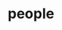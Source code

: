 ---
layout: profiles
permalink: /people/
title: people
description: members of the lab or group
nav: true
nav_order: 7

profiles:
  # if you want to include more than one profile, just replicate the following block
  # and create one content file for each profile inside _pages/
  - align: left
    image: 
    content: Student.md
    image_circular: false # crops the image to make it circular
    more_info: >
     
  - align: left
    image: 
    content: Student.md
    image_circular: false # cro
    image_circular: false # crops the image to make it circular
    more_info: >
      
---